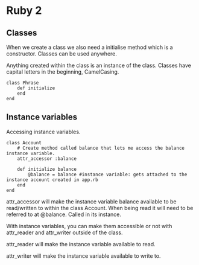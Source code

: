 # Ruby 2

## Classes

When we create a class we also need a initialise method which is a constructor.  Classes can be used anywhere.

Anything created within the class is an instance of the class. Classes have capital letters in the beginning, CamelCasing.

```
class Phrase
	def initialize
	end
end
```

## Instance variables

Accessing instance variables.

```
class Account
	# Create method called balance that lets me access the balance instance variable.
	attr_accessor :balance

	def initialize balance
		@balance = balance #instance variable: gets attached to the instance account created in app.rb
	end
end
```

attr_accessor will make the instance variable balance available to be read/written to within the class Account.  When being read it will need to be referred to at @balance.  Called in its instance.

With instance variables, you can make them accessible or not with attr_reader and attr_writer outside of the class.

attr_reader will make the instance variable available to read.

attr_writer will make the instance variable available to write to.


